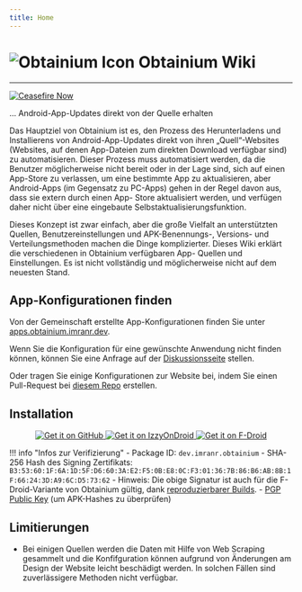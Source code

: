 ```yaml
---
title: Home
---
```


# ![Obtainium Icon](https://raw.githubusercontent.com/ImranR98/Obtainium/main/assets/graphics/icon_small.png) Obtainium Wiki

---

[![Ceasefire Now](https://badge.techforpalestine.org/default)](https://techforpalestine.org/learn-more)

… Android-App-Updates direkt von der Quelle erhalten

Das Hauptziel von Obtainium ist es, den Prozess des Herunterladens und Installierens von Android-App-Updates direkt von ihren „Quell“-Websites (Websites, auf denen App-Dateien zum direkten Download verfügbar sind) zu automatisieren. Dieser Prozess muss automatisiert werden, da die Benutzer möglicherweise nicht bereit oder in der Lage sind, sich auf einen App-Store zu verlassen, um eine bestimmte App zu aktualisieren, aber Android-Apps (im Gegensatz zu PC-Apps) gehen in der Regel davon aus, dass sie extern durch einen App- Store aktualisiert werden, und verfügen daher nicht über eine eingebaute Selbstaktualisierungsfunktion.

Dieses Konzept ist zwar einfach, aber die große Vielfalt an unterstützten Quellen, Benutzereinstellungen und APK-Benennungs-, Versions- und Verteilungsmethoden machen die Dinge komplizierter. Dieses Wiki erklärt die verschiedenen in Obtainium verfügbaren App- Quellen und Einstellungen. Es ist nicht vollständig und möglicherweise nicht auf dem neuesten Stand.


## App-Konfigurationen finden

Von der Gemeinschaft erstellte App-Konfigurationen finden Sie unter [apps.obtainium.imranr.dev](https://apps.obtainium.imranr.dev).

Wenn Sie die Konfiguration für eine gewünschte Anwendung nicht finden können, können Sie eine Anfrage auf der [Diskussionsseite](https://github.com/ImranR98/apps.obtainium.imranr.dev/discussions/new?category=app-requests) stellen.

Oder tragen Sie einige Konfigurationen zur Website bei, indem Sie einen Pull-Request bei [diesem Repo](https://github.com/ImranR98/apps.obtainium.imranr.dev) erstellen.

## Installation

<div style="text-align: center;">
  <a href="https://github.com/ImranR98/Obtainium/releases">
    <img src="https://github.com/machiav3lli/oandbackupx/raw/034b226cea5c1b30eb4f6a6f313e4dadcbb0ece4/badge_github.png" alt="Get it on GitHub">
  </a>
  <a href="https://apt.izzysoft.de/fdroid/index/apk/dev.imranr.obtainium">
    <img src="https://gitlab.com/IzzyOnDroid/repo/-/raw/master/assets/IzzyOnDroid.png" alt="Get it on IzzyOnDroid">
  </a>
  <a href="https://f-droid.org/packages/dev.imranr.obtainium.fdroid/">
    <img src="https://fdroid.gitlab.io/artwork/badge/get-it-on.png" alt="Get it on F-Droid">
  </a>
</div>
     
!!! info "Infos zur Verifizierung"
    - Package ID: `dev.imranr.obtainium`
    - SHA-256 Hash des Signing Zertifikats: `B3:53:60:1F:6A:1D:5F:D6:60:3A:E2:F5:0B:E8:0C:F3:01:36:7B:86:B6:AB:8B:1F:66:24:3D:A9:6C:D5:73:62`
        - Hinweis: Die obige Signatur ist auch für die F-Droid-Variante von Obtainium gültig, dank [reproduzierbarer Builds](https://f-droid.org/docs/Reproducible_Builds/).
    - [PGP Public Key](https://keyserver.ubuntu.com/pks/lookup?search=contact%40imranr.dev&fingerprint=on&op=index) (um APK-Hashes zu überprüfen)

## Limitierungen
- Bei einigen Quellen werden die Daten mit Hilfe von Web Scraping gesammelt und die Konfifguration können aufgrund von Änderungen am Design der Website leicht beschädigt werden. In solchen Fällen sind zuverlässigere Methoden nicht verfügbar.
